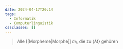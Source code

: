 ```yaml
---
date: 2024-04-17T20:14
tags:
  - Informatik
  - Computerlinguistik
cssclasses: []
---
```

> Alle [[Morpheme|Morphe]] $m_{i}$, die zu $\{ M \}$ gehören